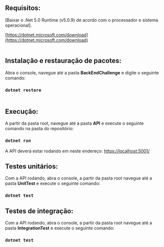 ## Requisitos:

[Baixar o .Net 5.0 Runtime (v5.0.9) de acordo com o processador e sistema operacional].

[https://dotnet.microsoft.com/download](https://dotnet.microsoft.com/download) <br /><br />


## Instalação e restauração de pacotes:

Abra o console, navegue até a pasta <b>__BackEndChallenge__</b> e digite o seguinte comando:
### `dotnet restore`<br /><br />


## Execução:

A partir da pasta root, navegue até a pasta <b>__API__</b> e execute o seguinte comando na pasta do repositório:
### `dotnet run` <br />

A API deverá estar rodando em neste endereço:
[https://localhost:5001/](https://localhost:5001/)


## Testes unitários:

Com a API rodando, abra o console, a partir da pasta root navegue até a pasta <b>__UnitTest__</b> e execute o seguinte comando:
### `dotnet test`<br />


## Testes de integração:

Com a API rodando, abra o console, a partir da pasta root navegue até a pasta <b>__IntegrationTest__</b> e execute o seguinte comando:
### `dotnet test`<br />